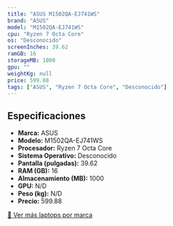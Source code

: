 ```yaml
---
title: "ASUS M1502QA-EJ741WS"
brand: "ASUS"
model: "M1502QA-EJ741WS"
cpu: "Ryzen 7 Octa Core"
os: "Desconocido"
screenInches: 39.62
ramGB: 16
storageMB: 1000
gpu: ""
weightKg: null
price: 599.88
tags: ["ASUS", "Ryzen 7 Octa Core", "Desconocido"]
---
```

## Especificaciones

- **Marca:** ASUS
- **Modelo:** M1502QA-EJ741WS
- **Procesador:** Ryzen 7 Octa Core
- **Sistema Operativo:** Desconocido
- **Pantalla (pulgadas):** 39.62
- **RAM (GB):** 16
- **Almacenamiento (MB):** 1000
- **GPU:** N/D
- **Peso (kg):** N/D
- **Precio:** 599.88

[:rocket: Ver más laptops por marca](/brand/asus)

